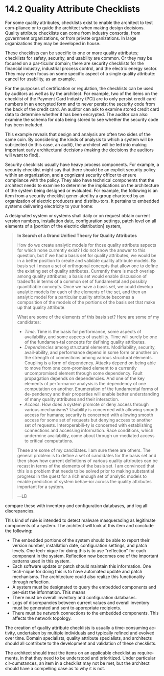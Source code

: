 14.2 Quality Attribute Checklists
===

For some quality attributes, checklists exist to enable the architect to test com-pliance or to guide the architect when making design decisions. Quality attribute checklists can come from industry consortia, from government organizations, or from private organizations. In large organizations they may be developed in house.

These checklists can be specific to one or more quality attributes; checklists for safety, security, and usability are common. Or they may be focused on a par-ticular domain; there are security checklists for the financial industry, industrial process control, and the electric energy sector. They may even focus on some specific aspect of a single quality attribute: cancel for usability, as an example.

For the purposes of certification or regulation, the checklists can be used by auditors as well as by the architect. For example, two of the items on the checklist of the Payment Card Industry (PCI) are to only persist credit card numbers in an encrypted form and to never persist the security code from the back of the credit card. An auditor can ask to examine stored credit card data to determine whether it has been encrypted. The auditor can also examine the schema for data being stored to see whether the security code has been included.

This example reveals that design and analysis are often two sides of the same coin. By considering the kinds of analysis to which a system will be sub-jected (in this case, an audit), the architect will be led into making important early architectural decisions (making the decisions the auditors will want to find).

Security checklists usually have heavy process components. For example, a security checklist might say that there should be an explicit security policy within an organization, and a cognizant security officer to ensure compliance with the policy. They also have technical components that the architect needs to examine to determine the implications on the architecture of the system being designed or evaluated. For example, the following is an item from a security checklist gener-ated by a group chartered by an organization of electric producers and distribu-tors. It pertains to embedded systems delivering electricity to your home:

  A designated system or systems shall daily or on request obtain current version numbers, installation date, configuration settings, patch level on all elements of a [portion of the electric distribution] system,

>
> **In Search of a Grand Unified Theory for Quality Attributes**
> 
> How do we create analytic models for those quality attribute aspects for which none currently exist? I do not know the answer to this question, but if we had a basis set for quality attributes, we would be in a better position to create and validate quality attribute models. By basis set I mean a set of orthogonal concepts that allow one to define the existing set of quality attributes. Currently there is much overlap among quality attributes; a basis set would enable discussion of tradeoffs in terms of a common set of fundamental and possibly quantifiable concepts. Once we have a basis set, we could develop analytic models for each of the elements of the set, and then an analytic model for a particular quality attribute becomes a composition of the models of the portions of the basis set that make up that quality attribute.
>
> What are some of the elements of this basis set? Here are some of my candidates:
> * _Time_. Time is the basis for performance, some aspects of availability, and some aspects of usability. Time will surely be one of the fundamen-tal concepts for defining quality attributes.
> * _Dependencies_ among structural elements. Modifiability, security, avail-ability, and performance depend in some form or another on the strength of connections among various structural elements. Coupling is a form of dependency. Attacks depend on being able to move from one com-promised element to a currently uncompromised element through some dependency. Fault propagation depends on dependencies. And one of the key elements of performance analysis is the dependency of one computation on another. Enumeration of the fundamental forms of de-pendency and their properties will enable better understanding of many quality attributes and their interaction.
> * _Access_. How does a system promote or deny access through various mechanisms? Usability is concerned with allowing smooth access for humans; security is concerned with allowing smooth access for some set of requests but denying access to another set of requests. Interoperabili-ty is concerned with establishing connections and accessing information. Race conditions, which undermine availability, come about through un-mediated access to critical computations.
>
> These are some of my candidates. I am sure there are others. The general problem is to define a set of candidates for the basis set and then show how current definitions of various quality attributes can be recast in terms of the elements of the basis set. I am convinced that this is a problem that needs to be solved prior to making substantial progress in the quest for a rich enough set of analytic models to enable prediction of system behav-ior across the quality attributes important for a system.
> 
> —LB

compare these with inventory and configuration databases, and log all discrepancies.

This kind of rule is intended to detect malware masquerading as legitimate components of a system. The architect will look at this item and conclude the following:
* The embedded portions of the system should be able to report their version number, installation date, configuration settings, and patch levels. One tech-nique for doing this is to use “reflection” for each component in the system. Reflection now becomes one of the important patterns used in this system.
* Each software update or patch should maintain this information. One tech-nique for doing this is to have automated update and patch mechanisms. The architecture could also realize this functionality through reflection.
* A system must be designated to query the embedded components and per-sist the information. This means
* There must be overall inventory and configuration databases.
* Logs of discrepancies between current values and overall inventory must be generated and sent to appropriate recipients.
* There must be network connections to the embedded components. This affects the network topology.

The creation of quality attribute checklists is usually a time-consuming ac-tivity, undertaken by multiple individuals and typically refined and evolved over time. Domain specialists, quality attribute specialists, and architects should all contribute to the development and validation of these checklists.

The architect should treat the items on an applicable checklist as require-ments, in that they need to be understood and prioritized. Under particular cir-cumstances, an item in a checklist may not be met, but the architect should have a compelling case as to why it is not.
